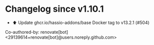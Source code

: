 # Changelog since v1.10.1
- ⬆️ Update ghcr.io/hassio-addons/base Docker tag to v13.2.1 (#504)

Co-authored-by: renovate[bot] <29139614+renovate[bot]@users.noreply.github.com> 
